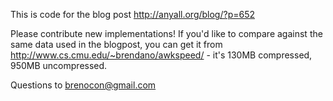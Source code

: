 This is code for the blog post http://anyall.org/blog/?p=652

Please contribute new implementations!  If you'd like to compare against the
same data used in the blogpost, you can get it from
http://www.cs.cmu.edu/~brendano/awkspeed/ - it's 130MB compressed, 950MB
uncompressed.

Questions to brenocon@gmail.com
